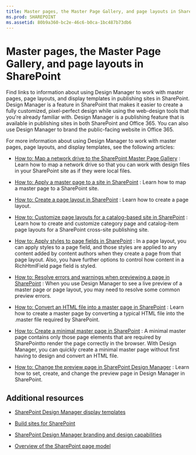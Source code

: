 ```yaml
---
title: Master pages, the Master Page Gallery, and page layouts in SharePoint
ms.prod: SHAREPOINT
ms.assetid: 80b9a360-bc2e-46c6-b0ca-1bc487b73db6
---
```



# Master pages, the Master Page Gallery, and page layouts in SharePoint
Find links to information about using Design Manager to work with master pages, page layouts, and display templates in publishing sites in SharePoint.
Design Manager is a feature in SharePoint that makes it easier to create a fully customized, pixel-perfect design while using the web-design tools that you're already familiar with. Design Manager is a publishing feature that is available in publishing sites in both SharePoint and Office 365. You can also use Design Manager to brand the public-facing website in Office 365.
  
    
    

For more information about using Design Manager to work with master pages, page layouts, and display templates, see the following articles:
-  [How to: Map a network drive to the SharePoint Master Page Gallery](how-to-map-a-network-drive-to-the-sharepoint-master-page-gallery) : Learn how to map a network drive so that you can work with design files in your SharePoint site as if they were local files.
    
  
-  [How to: Apply a master page to a site in SharePoint](how-to-apply-a-master-page-to-a-site-in-sharepoint) : Learn how to map a master page to a SharePoint site.
    
  
-  [How to: Create a page layout in SharePoint](how-to-create-a-page-layout-in-sharepoint) : Learn how to create a page layout.
    
  
-  [How to: Customize page layouts for a catalog-based site in SharePoint](how-to-customize-page-layouts-for-a-catalog-based-site-in-sharepoint) : Learn how to create and customize category page and catalog-item page layouts for a SharePoint cross-site publishing site.
    
  
-  [How to: Apply styles to page fields in SharePoint](how-to-apply-styles-to-page-fields-in-sharepoint) : In a page layout, you can apply styles to a page field, and those styles are applied to any content added by content authors when they create a page from that page layout. Also, you have further options to control how content in a RichHtmlField page field is styled.
    
  
-  [How to: Resolve errors and warnings when previewing a page in SharePoint](how-to-resolve-errors-and-warnings-when-previewing-a-page-in-sharepoint) : When you use Design Manager to see a live preview of a master page or page layout, you may need to resolve some common preview errors.
    
  
-  [How to: Convert an HTML file into a master page in SharePoint](how-to-convert-an-html-file-into-a-master-page-in-sharepoint) : Learn how to create a master page by converting a typical HTML file into the .master file required by SharePoint.
    
  
-  [How to: Create a minimal master page in SharePoint](how-to-create-a-minimal-master-page-in-sharepoint) : A minimal master page contains only those page elements that are required by SharePointto render the page correctly in the browser. With Design Manager, you can quickly create a minimal master page without first having to design and convert an HTML file.
    
  
-  [How to: Change the preview page in SharePoint Design Manager](how-to-change-the-preview-page-in-sharepoint-design-manager) : Learn how to set, create, and change the preview page in Design Manager in SharePoint.
    
  

## Additional resources
<a name="bk_addresources"> </a>


-  [SharePoint Design Manager display templates](sharepoint-design-manager-display-templates)
    
  
-  [Build sites for SharePoint](build-sites-for-sharepoint)
    
  
-  [SharePoint Design Manager branding and design capabilities](sharepoint-design-manager-branding-and-design-capabilities)
    
  
-  [Overview of the SharePoint page model](overview-of-the-sharepoint-page-model)
    
  

